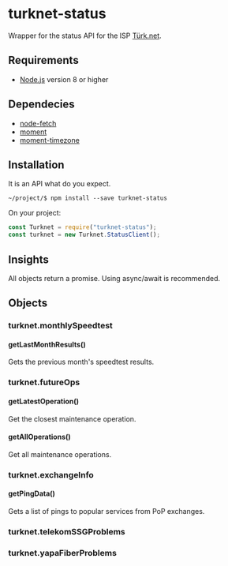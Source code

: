 # turknet-status

Wrapper for the status API for the ISP [Türk.net](https://turk.net/).

Requirements
-----------
* [Node.js](https://nodejs.org/) version 8 or higher

Dependecies
-----------

* [node-fetch](https://www.npmjs.com/package/node-fetch)
* [moment](https://www.npmjs.com/package/moment)
* [moment-timezone](https://www.npmjs.com/package/moment-timezone)

Installation
-----------
It is an API what do you expect.

    ~/project/$ npm install --save turknet-status

On your project:

```js
const Turknet = require("turknet-status");
const turknet = new Turknet.StatusClient();
```

Insights
-----------

All objects return a promise. Using async/await is recommended.

Objects
-----------

### turknet.monthlySpeedtest

#### getLastMonthResults()

Gets the previous month's speedtest results.

### turknet.futureOps

#### getLatestOperation()

Get the closest maintenance operation.

#### getAllOperations()

Get all maintenance operations.

### turknet.exchangeInfo

#### getPingData()

Gets a list of pings to popular services from PoP exchanges.

### turknet.telekomSSGProblems

### turknet.yapaFiberProblems

